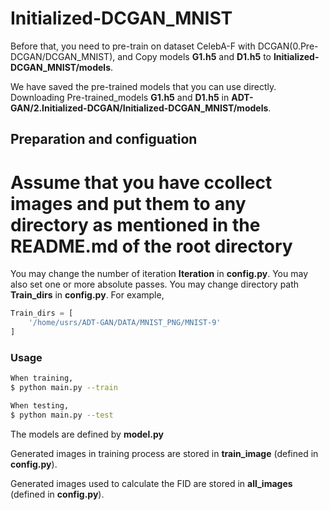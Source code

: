 # Initialized-DCGAN_MNIST

Before that, you need to pre-train on dataset CelebA-F with DCGAN(0.Pre-DCGAN/DCGAN_MNIST), and Copy models **G1.h5** and **D1.h5** to **Initialized-DCGAN_MNIST/models**. 

We have saved the pre-trained models that you can use directly. Downloading Pre-trained_models **G1.h5** and **D1.h5** in **ADT-GAN/2.Initialized-DCGAN/Initialized-DCGAN_MNIST/models**.


## Preparation and configuation

# Assume that you have ccollect images and put them to any directory as mentioned in the README.md of the root directory

You may change the number of iteration  **Iteration** in **config.py**.
You may also set one or more absolute passes.
You may change directory path **Train_dirs** in **config.py**.
For example, 
```python
Train_dirs = [
    '/home/usrs/ADT-GAN/DATA/MNIST_PNG/MNIST-9'
]
```

### Usage

```bash
When training,
$ python main.py --train

When testing,
$ python main.py --test
```

The models are defined by **model.py**

Generated images in training process are stored in **train_image** (defined in **config.py**).

Generated images used to calculate the FID are stored in **all_images** (defined in **config.py**).
